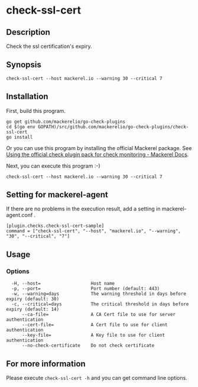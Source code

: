 # check-ssl-cert

## Description

Check the ssl certification's expiry.

## Synopsis
```
check-ssl-cert --host mackerel.io --warning 30 --critical 7
```

## Installation

First, build this program.

```
go get github.com/mackerelio/go-check-plugins
cd $(go env GOPATH)/src/github.com/mackerelio/go-check-plugins/check-ssl-cert
go install
```

Or you can use this program by installing the official Mackerel package. See [Using the official check plugin pack for check monitoring - Mackerel Docs](https://mackerel.io/docs/entry/howto/mackerel-check-plugins).


Next, you can execute this program :-)

```
check-ssl-cert --host mackerel.io --warning 30 --critical 7
```


## Setting for mackerel-agent

If there are no problems in the execution result, add a setting in mackerel-agent.conf .

```
[plugin.checks.check-ssl-cert-sample]
command = ["check-ssl-cert", "--host", "mackerel.io", "--warning", "30", "--critical", "7"]
```

## Usage
### Options

```
  -H, --host=                   Host name
  -p, --port=                   Port number (default: 443)
  -w, --warning=days            The warning threshold in days before expiry (default: 30)
  -c, --critical=days           The critical threshold in days before expiry (default: 14)
      --ca-file=                A CA Cert file to use for server authentication
      --cert-file=              A Cert file to use for client authentication
      --key-file=               A Key file to use for client authentication
      --no-check-certificate    Do not check certificate
```

## For more information

Please execute `check-ssl-cert -h` and you can get command line options.
